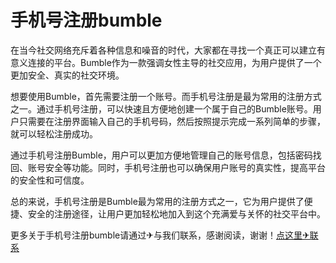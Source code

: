 # 手机号注册bumble

在当今社交网络充斥着各种信息和噪音的时代，大家都在寻找一个真正可以建立有意义连接的平台。Bumble作为一款强调女性主导的社交应用，为用户提供了一个更加安全、真实的社交环境。

想要使用Bumble，首先需要注册一个账号。而手机号注册是最为常用的注册方式之一。通过手机号注册，可以快速且方便地创建一个属于自己的Bumble账号。用户只需要在注册界面输入自己的手机号码，然后按照提示完成一系列简单的步骤，就可以轻松注册成功。

通过手机号注册Bumble，用户可以更加方便地管理自己的账号信息，包括密码找回、账号安全等功能。同时，手机号注册也可以确保用户账号的真实性，提高平台的安全性和可信度。

总的来说，手机号注册是Bumble最为常用的注册方式之一，它为用户提供了便捷、安全的注册途径，让用户更加轻松地加入到这个充满爱与关怀的社交平台中。

更多关于手机号注册bumble请通过✈与我们联系，感谢阅读，谢谢！[点这里✈联系](https://c.k02.cc)